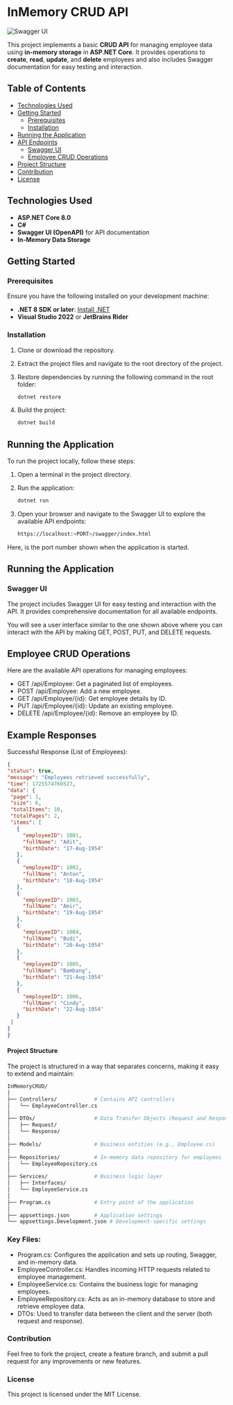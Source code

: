 # InMemory CRUD API

![Swagger UI](https://github.com/user-attachments/assets/efd53f84-c3f6-489d-943f-e98495b236eb)

This project implements a basic **CRUD API** for managing employee data using **in-memory storage** in **ASP.NET Core**. It provides operations to **create**, **read**, **update**, and **delete** employees and also includes Swagger documentation for easy testing and interaction.

## Table of Contents

- [Technologies Used](#technologies-used)
- [Getting Started](#getting-started)
  - [Prerequisites](#prerequisites)
  - [Installation](#installation)
- [Running the Application](#running-the-application)
- [API Endpoints](#api-endpoints)
  - [Swagger UI](#swagger-ui)
  - [Employee CRUD Operations](#employee-crud-operations)
- [Project Structure](#project-structure)
- [Contribution](#contribution)
- [License](#license)

## Technologies Used

- **ASP.NET Core 8.0**
- **C#**
- **Swagger UI (OpenAPI)** for API documentation
- **In-Memory Data Storage**

## Getting Started

### Prerequisites

Ensure you have the following installed on your development machine:

- **.NET 8 SDK or later**: [Install .NET](https://dotnet.microsoft.com/download)
- **Visual Studio 2022** or **JetBrains Rider**

### Installation

1. Clone or download the repository.

2. Extract the project files and navigate to the root directory of the project.

3. Restore dependencies by running the following command in the root folder:

   ```bash
   dotnet restore
   ```

4. Build the project:

   ```bash
   dotnet build
   ```

## Running the Application

To run the project locally, follow these steps:

1. Open a terminal in the project directory.

2. Run the application:

   ```bash
   dotnet run
   ```

3. Open your browser and navigate to the Swagger UI to explore the available API endpoints:

   ```bash
   https://localhost:<PORT>/swagger/index.html
   ```

Here, <PORT> is the port number shown when the application is started.

## Running the Application

### Swagger UI

The project includes Swagger UI for easy testing and interaction with the API. It provides comprehensive documentation for all available endpoints.

You will see a user interface similar to the one shown above where you can interact with the API by making GET, POST, PUT, and DELETE requests.

## Employee CRUD Operations

Here are the available API operations for managing employees:

- GET /api/Employee: Get a paginated list of employees.
- POST /api/Employee: Add a new employee.
- GET /api/Employee/{id}: Get employee details by ID.
- PUT /api/Employee/{id}: Update an existing employee.
- DELETE /api/Employee/{id}: Remove an employee by ID.

## Example Responses

Successful Response (List of Employees):

   ```json
{
  "status": true,
  "message": "Employees retrieved successfully",
  "time": 1725574760527,
  "data": {
    "page": 1,
    "size": 6,
    "totalItems": 10,
    "totalPages": 2,
    "items": [
      {
        "employeeID": 1001,
        "fullName": "Adit",
        "birthDate": "17-Aug-1954"
      },
      {
        "employeeID": 1002,
        "fullName": "Anton",
        "birthDate": "18-Aug-1954"
      },
      {
        "employeeID": 1003,
        "fullName": "Amir",
        "birthDate": "19-Aug-1954"
      },
      {
        "employeeID": 1004,
        "fullName": "Budi",
        "birthDate": "20-Aug-1954"
      },
      {
        "employeeID": 1005,
        "fullName": "Bambang",
        "birthDate": "21-Aug-1954"
      },
      {
        "employeeID": 1006,
        "fullName": "Cindy",
        "birthDate": "22-Aug-1954"
      }
    ]
  }
}
   ```

#### Project Structure

The project is structured in a way that separates concerns, making it easy to extend and maintain:

```bash
InMemoryCRUD/
│
├── Controllers/            # Contains API controllers
│   └── EmployeeController.cs
│
├── DTOs/                   # Data Transfer Objects (Request and Response Models)
│   ├── Request/
│   └── Response/
│
├── Models/                 # Business entities (e.g., Employee.cs)
│
├── Repositories/           # In-memory data repository for employees
│   └── EmployeeRepository.cs
│
├── Services/               # Business logic layer
│   ├── Interfaces/
│   └── EmployeeService.cs
│
├── Program.cs              # Entry point of the application
│
├── appsettings.json        # Application settings
└── appsettings.Development.json # Development-specific settings
```

### Key Files:

- Program.cs: Configures the application and sets up routing, Swagger, and in-memory data.
- EmployeeController.cs: Handles incoming HTTP requests related to employee management.
- EmployeeService.cs: Contains the business logic for managing employees.
- EmployeeRepository.cs: Acts as an in-memory database to store and retrieve employee data.
- DTOs: Used to transfer data between the client and the server (both request and response).

### Contribution

Feel free to fork the project, create a feature branch, and submit a pull request for any improvements or new features.

### License

This project is licensed under the MIT License.
